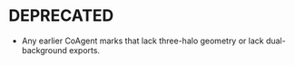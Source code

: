 # DEPRECATED
- Any earlier CoAgent marks that lack three-halo geometry or lack dual-background exports.
